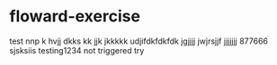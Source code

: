 # floward-exercise
test
nnp
k
hvjj
dkks
kk
jjk
jkkkkk
udjifdkfdkfdk
jgjjjj
jwjrsjjf
jjjjjjj
877666
sjsksiis
testing1234
not triggered
try
